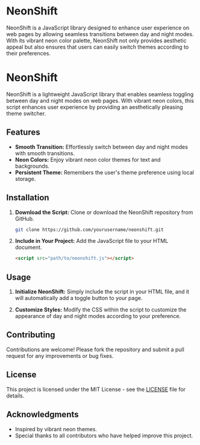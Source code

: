 # NeonShift
NeonShift is a JavaScript library designed to enhance user experience on web pages by allowing seamless transitions between day and night modes. With its vibrant neon color palette, NeonShift not only provides aesthetic appeal but also ensures that users can easily switch themes according to their preferences.

# NeonShift

NeonShift is a lightweight JavaScript library that enables seamless toggling between day and night modes on web pages. With vibrant neon colors, this script enhances user experience by providing an aesthetically pleasing theme switcher.

## Features

- **Smooth Transition:** Effortlessly switch between day and night modes with smooth transitions.
- **Neon Colors:** Enjoy vibrant neon color themes for text and backgrounds.
- **Persistent Theme:** Remembers the user's theme preference using local storage.

## Installation

1. **Download the Script:**
   Clone or download the NeonShift repository from GitHub.

   ```bash
   git clone https://github.com/yourusername/neonshift.git
   ```

2. **Include in Your Project:**
   Add the JavaScript file to your HTML document.

   ```html
   <script src="path/to/neonshift.js"></script>
   ```

## Usage

1. **Initialize NeonShift:**
   Simply include the script in your HTML file, and it will automatically add a toggle button to your page.

2. **Customize Styles:**
   Modify the CSS within the script to customize the appearance of day and night modes according to your preference.

## Contributing

Contributions are welcome! Please fork the repository and submit a pull request for any improvements or bug fixes.

## License

This project is licensed under the MIT License - see the [LICENSE](LICENSE) file for details.

## Acknowledgments

- Inspired by vibrant neon themes.
- Special thanks to all contributors who have helped improve this project.
